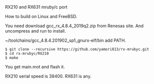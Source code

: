 RX210 and RX631 mruby/c port

How to build on Linux and FreeBSD.

You need download gcc_rx_4.8.4_2019q2.zip from Renesas site.
And uncompress and run to install.

~/toolchains/gcc_4.8.4.201902_sp1_gnurx-elf/bin add PATH.

```
$ git clone --recursive https://github.com/yamori813/rx-mrubyc.git
$ cd rx-mrubyc/RX210
$ make
```

You get main.mot and flash it.

RX210 serial speed is 38400. RX631 is any.
